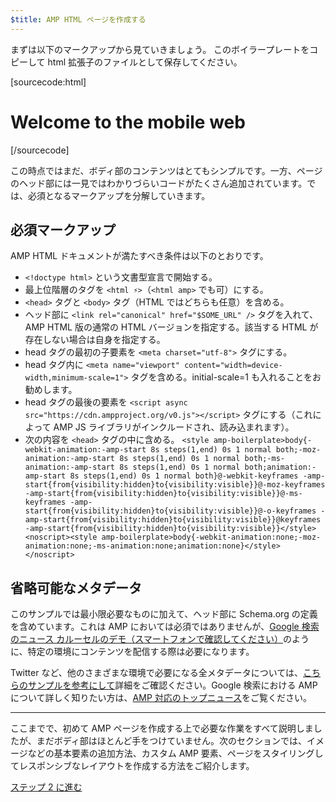 ```yaml
---
$title: AMP HTML ページを作成する
---
```


まずは以下のマークアップから見ていきましょう。
このボイラープレートをコピーして html 拡張子のファイルとして保存してください。

[sourcecode:html]
<!doctype html>
<html amp lang="en">
  <head>
    <meta charset="utf-8">
    <title>Hello, AMPs</title>
    <link rel="canonical" href="http://example.ampproject.org/article-metadata.html" />
    <meta name="viewport" content="width=device-width,minimum-scale=1,initial-scale=1">
    <script type="application/ld+json">
      {
        "@context": "http://schema.org",
        "@type": "NewsArticle",
        "headline": "Open-source framework for publishing content",
        "datePublished": "2015-10-07T12:02:41Z",
        "image": [
          "logo.jpg"
        ]
      }
    </script>
    <style amp-boilerplate>body{-webkit-animation:-amp-start 8s steps(1,end) 0s 1 normal both;-moz-animation:-amp-start 8s steps(1,end) 0s 1 normal both;-ms-animation:-amp-start 8s steps(1,end) 0s 1 normal both;animation:-amp-start 8s steps(1,end) 0s 1 normal both}@-webkit-keyframes -amp-start{from{visibility:hidden}to{visibility:visible}}@-moz-keyframes -amp-start{from{visibility:hidden}to{visibility:visible}}@-ms-keyframes -amp-start{from{visibility:hidden}to{visibility:visible}}@-o-keyframes -amp-start{from{visibility:hidden}to{visibility:visible}}@keyframes -amp-start{from{visibility:hidden}to{visibility:visible}}</style><noscript><style amp-boilerplate>body{-webkit-animation:none;-moz-animation:none;-ms-animation:none;animation:none}</style></noscript>
    <script async src="https://cdn.ampproject.org/v0.js"></script>
  </head>
  <body>
    <h1>Welcome to the mobile web</h1>
  </body>
</html>
[/sourcecode]

この時点ではまだ、ボディ部のコンテンツはとてもシンプルです。一方、ページのヘッド部には一見ではわかりづらいコードがたくさん追加されています。では、必須となるマークアップを分解していきます。

## 必須マークアップ

AMP HTML ドキュメントが満たすべき条件は以下のとおりです。

  - `<!doctype html>` という文書型宣言で開始する。
  - 最上位階層のタグを `<html ⚡>`（`<html amp>` でも可）にする。
  - `<head>` タグと `<body>` タグ（HTML ではどちらも任意）を含める。
  - ヘッド部に `<link rel="canonical" href="$SOME_URL" />` タグを入れて、AMP HTML 版の通常の HTML バージョンを指定する。該当する HTML が存在しない場合は自身を指定する。
  - head タグの最初の子要素を `<meta charset="utf-8">` タグにする。
  - head タグ内に `<meta name="viewport" content="width=device-width,minimum-scale=1">` タグを含める。initial-scale=1 も入れることをお勧めします。
  - head タグの最後の要素を `<script async src="https://cdn.ampproject.org/v0.js"></script>` タグにする（これによって AMP JS ライブラリがインクルードされ、読み込まれます）。
  - 次の内容を `<head>` タグの中に含める。
    `<style amp-boilerplate>body{-webkit-animation:-amp-start 8s steps(1,end) 0s 1 normal both;-moz-animation:-amp-start 8s steps(1,end) 0s 1 normal both;-ms-animation:-amp-start 8s steps(1,end) 0s 1 normal both;animation:-amp-start 8s steps(1,end) 0s 1 normal both}@-webkit-keyframes -amp-start{from{visibility:hidden}to{visibility:visible}}@-moz-keyframes -amp-start{from{visibility:hidden}to{visibility:visible}}@-ms-keyframes -amp-start{from{visibility:hidden}to{visibility:visible}}@-o-keyframes -amp-start{from{visibility:hidden}to{visibility:visible}}@keyframes -amp-start{from{visibility:hidden}to{visibility:visible}}</style><noscript><style amp-boilerplate>body{-webkit-animation:none;-moz-animation:none;-ms-animation:none;animation:none}</style></noscript>`

## 省略可能なメタデータ

このサンプルでは最小限必要なものに加えて、ヘッド部に Schema.org の定義を含めています。これは AMP においては必須ではありませんが、[Google 検索のニュース カルーセルのデモ（スマートフォンで確認してください）](https://g.co/ampdemo)のように、特定の環境にコンテンツを配信する際は必要になります。

Twitter など、他のさまざまな環境で必要になる全メタデータについては、[こちらのサンプルを参考にして](https://github.com/ampproject/amphtml/tree/master/examples/metadata-examples)詳細をご確認ください。Google 検索における AMP について詳しく知りたい方は、[AMP 対応のトップニュース](https://developers.google.com/structured-data/carousels/top-stories)をご覧ください。

<hr>

ここまでで、初めて AMP ページを作成する上で必要な作業をすべて説明しましたが、まだボディ部はほとんど手をつけていません。次のセクションでは、イメージなどの基本要素の追加方法、カスタム AMP 要素、ページをスタイリングしてレスポンシブなレイアウトを作成する方法をご紹介します。

<a class="go-button button" href="/ja/docs/get_started/general/create/include_image.html">ステップ 2 に進む</a>